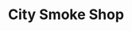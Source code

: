 ---
title: "City Smoke Shop"
url: /boston/city-smoke-shop-commonwealth-avenue/
shop: E-Zigaretten
---